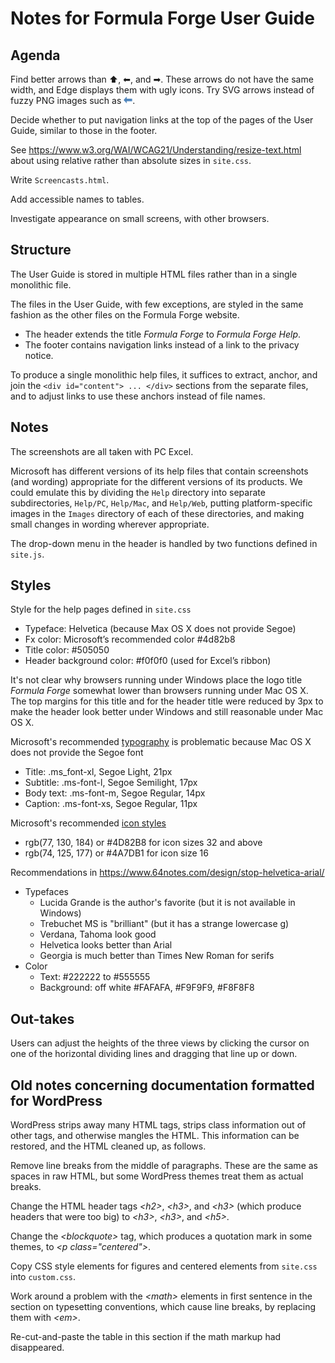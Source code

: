 # Notes for Formula Forge User Guide

## Agenda

Find better arrows than &#11014;, &#11013;, and &#10145;.  These arrows do not have the same width, and Edge displays them with ugly icons.  Try SVG arrows instead of fuzzy PNG images such as ![this](Help/Images/left.png).

Decide whether to put navigation links at the top of the pages of the User Guide, similar
to those in the footer.

See <https://www.w3.org/WAI/WCAG21/Understanding/resize-text.html> about using relative rather than absolute sizes in `site.css`.

Write `Screencasts.html`.

Add accessible names to tables.

Investigate appearance on small screens, with other browsers.

## Structure

The User Guide is stored in multiple HTML files rather than in a single monolithic file.

The files in the User Guide, with few exceptions, are styled in the same fashion as the
other files on the Formula Forge website.

- The header extends the title _Formula Forge_ to _Formula Forge Help_.
- The footer contains navigation links instead of a link to the privacy notice.

To produce a single monolithic help files, it suffices to extract, anchor, and join 
the `<div id="content"> ... </div>` sections from the separate files, and to adjust
links to use these anchors instead of file names.

## Notes

The screenshots are all taken with PC Excel.

Microsoft has different versions of its help files that contain screenshots (and wording) appropriate for the different versions of its products.  We could emulate this by dividing the `Help` directory into separate subdirectories, `Help/PC`, `Help/Mac`, and `Help/Web`, putting platform-specific images in the `Images` directory of each of these directories, and making small changes in wording wherever appropriate.

The drop-down menu in the header is handled by two functions defined in `site.js`.

## Styles

Style for the help pages defined in `site.css`

- Typeface: Helvetica (because Max OS X does not provide Segoe)
- Fx color: Microsoft’s recommended color #4d82b8
- Title color: #505050
- Header background color: #f0f0f0 (used for Excel’s ribbon)

It's not clear why browsers running under Windows place the logo title _Formula Forge_ somewhat lower than browsers running under Mac OS X.  The top margins for this title and for the header title were reduced by 3px to make the header look better under Windows and still reasonable under Mac OS X.

Microsoft's recommended [typography](https://docs.microsoft.com/en-us/office/dev/add-ins/design/add-in-typography) is problematic because Mac OS X does not provide the Segoe font

- Title: .ms_font-xl, Segoe Light, 21px
- Subtitle: .ms-font-l, Segoe Semilight, 17px
- Body text: .ms-font-m, Segoe Regular, 14px
- Caption: .ms-font-xs, Segoe Regular, 11px

Microsoft's recommended [icon styles](https://docs.microsoft.com/en-us/office/dev/add-ins/design/add-in-icons-monoline)

- rgb(77, 130, 184) or #4D82B8 for icon sizes 32 and above
- rgb(74, 125, 177) or #4A7DB1 for icon size 16

Recommendations in <https://www.64notes.com/design/stop-helvetica-arial/>

- Typefaces
  - Lucida Grande is the author's favorite (but it is not available in Windows)
  - Trebuchet MS is "brilliant" (but it has a strange lowercase g)
  - Verdana, Tahoma look good
  - Helvetica looks better than Arial
  - Georgia is much better than Times New Roman for serifs
- Color
  - Text: #222222 to #555555
  - Background: off white #FAFAFA, #F9F9F9, #F8F8F8

## Out-takes

Users can adjust the heights of the three views by clicking the cursor on one of the horizontal dividing lines and dragging that line up or down.

## Old notes concerning documentation formatted for WordPress

WordPress strips away many HTML tags, strips class information out of other tags, and otherwise mangles the HTML.  This information can be restored, and the HTML cleaned up, as follows.

Remove line breaks from the middle of paragraphs.  These are the same as spaces in raw HTML, but some WordPress themes treat them as actual breaks.

Change the HTML header tags _&lt;h2&gt;_, _&lt;h3&gt;_, and _&lt;h3&gt;_ (which produce headers that were too big) to _&lt;h3&gt;_, _&lt;h3&gt;_, and _&lt;h5&gt;_.

Change the _&lt;blockquote&gt;_ tag, which produces a quotation mark in some themes, to _&lt;p class="centered"&gt;_.

Copy CSS style elements for figures and centered elements from `site.css` into `custom.css`.

Work around a problem with the _&lt;math&gt;_ elements in first sentence in the section on typesetting conventions, which cause line breaks, by replacing them with _&lt;em&gt;_.

Re-cut-and-paste the table in this section if the math markup had disappeared.
